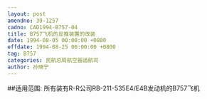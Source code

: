```yaml
---
layout: post
amendno: 39-1257
cadno: CAD1994-B757-04
title: B757飞机的反推装置的改装
date: 1994-08-05 00:00:00 +0800
effdate: 1994-08-25 00:00:00 +0800
tag: B757
categories: 民航总局航空器适航司
author: 孙晓宁
---
```


##适用范围:
所有装有R-R公司RB-211-535E4/E4B发动机的B757飞机

